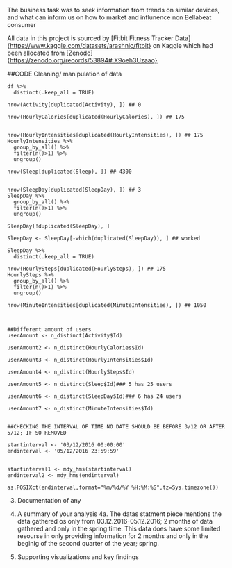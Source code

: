 The business task was to seek information from trends on similar devices, and what can inform us on how to market and influnence non Bellabeat consumer

All data in this project is sourced by [Fitbit Fitness Tracker Data]{https://www.kaggle.com/datasets/arashnic/fitbit} on Kaggle 
        which had been allocated from [Zenodo]{https://zenodo.org/records/53894#.X9oeh3Uzaao}

##CODE
Cleaning/ manipulation of data  

``` ##Remove duplicate entries// COUNTED THE AMOUNT OF DUPLICATES THEN REMOVED 
df %>%
  distinct(.keep_all = TRUE)

nrow(Activity[duplicated(Activity), ]) ## 0

nrow(HourlyCalories[duplicated(HourlyCalories), ]) ## 175


nrow(HourlyIntensities[duplicated(HourlyIntensities), ]) ## 175
HourlyIntensities %>%
  group_by_all() %>%
  filter(n()>1) %>%
  ungroup()

nrow(Sleep[duplicated(Sleep), ]) ## 4300


nrow(SleepDay[duplicated(SleepDay), ]) ## 3
SleepDay %>%
  group_by_all() %>%
  filter(n()>1) %>%
  ungroup()

SleepDay[!duplicated(SleepDay), ]

SleepDay <- SleepDay[-which(duplicated(SleepDay)), ] ## worked

SleepDay %>%
  distinct(.keep_all = TRUE)

nrow(HourlySteps[duplicated(HourlySteps), ]) ## 175
HourlySteps %>%
  group_by_all() %>%
  filter(n()>1) %>%
  ungroup()

nrow(MinuteIntensities[duplicated(MinuteIntensities), ]) ## 1050



##Different amount of users
userAmount <- n_distinct(Activity$Id)

userAmount2 <- n_distinct(HourlyCalories$Id)

userAmount3 <- n_distinct(HourlyIntensities$Id)

userAmount4 <- n_distinct(HourlySteps$Id)

userAmount5 <- n_distinct(Sleep$Id)### 5 has 25 users

userAmount6 <- n_distinct(SleepDay$Id)### 6 has 24 users

userAmount7 <- n_distinct(MinuteIntensities$Id)


##CHECKING THE INTERVAL OF TIME NO DATE SHOULD BE BEFORE 3/12 OR AFTER 5/12; IF SO REMOVED

startinterval <- '03/12/2016 00:00:00'
endinterval <- '05/12/2016 23:59:59'


startinterval1 <- mdy_hms(startinterval)
endinterval2 <- mdy_hms(endinterval)

as.POSIXct(endinterval,format="%m/%d/%Y %H:%M:%S",tz=Sys.timezone())
```










 3. Documentation of any 
                                                   
 4. A summary of your analysis
    4a. The datas statment piece mentions the data gathered os only from 03.12.2016-05.12.2016; 2 months of data gathered and only in the spring time.
               This data does have some limited resourse in only providing information for 2 months and only in the beginig of the second quarter of the year; spring.
 5. Supporting visualizations and key findings

